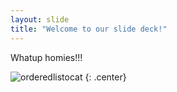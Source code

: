 ```yaml
---
layout: slide
title: "Welcome to our slide deck!"
---
```


Whatup homies!!!

![orderedlistocat](https://octodex.github.com/images/orderedlistocat.png)
{: .center}
